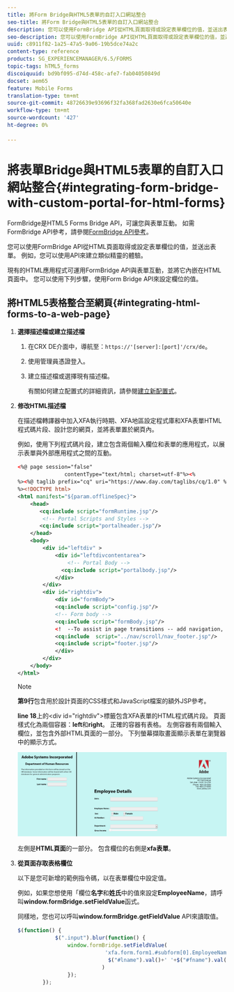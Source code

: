 ```yaml
---
title: 將Form Bridge與HTML5表單的自訂入口網站整合
seo-title: 將Form Bridge與HTML5表單的自訂入口網站整合
description: 您可以使用FormBridge API從HTML頁面取得或設定表單欄位的值，並送出表單。
seo-description: 您可以使用FormBridge API從HTML頁面取得或設定表單欄位的值，並送出表單。
uuid: c8911f82-1a25-47a5-9a06-19b5dce74a2c
content-type: reference
products: SG_EXPERIENCEMANAGER/6.5/FORMS
topic-tags: hTML5_forms
discoiquuid: bd9bf095-d74d-458c-afe7-fab04050849d
docset: aem65
feature: Mobile Forms
translation-type: tm+mt
source-git-commit: 48726639e93696f32fa368fad2630e6fca50640e
workflow-type: tm+mt
source-wordcount: '427'
ht-degree: 0%

---
```



# 將表單Bridge與HTML5表單的自訂入口網站整合{#integrating-form-bridge-with-custom-portal-for-html-forms}

FormBridge是HTML5 Forms Bridge API，可讓您與表單互動。 如需FormBridge API參考，請參閱[FormBridge API參考](/help/forms/using/form-bridge-apis.md)。

您可以使用FormBridge API從HTML頁面取得或設定表單欄位的值，並送出表單。 例如，您可以使用API來建立類似精靈的體驗。

現有的HTML應用程式可運用FormBridge API與表單互動，並將它內嵌在HTML頁面中。 您可以使用下列步驟，使用Form Bridge API來設定欄位的值。

## 將HTML5表格整合至網頁{#integrating-html-forms-to-a-web-page}

1. **選擇描述檔或建立描述檔**

   1. 在CRX DE介面中，導航至：`https://'[server]:[port]'/crx/de`。
   1. 使用管理員憑證登入。
   1. 建立描述檔或選擇現有描述檔。

      有關如何建立配置式的詳細資訊，請參閱[建立新配置式](/help/forms/using/custom-profile.md)。

1. **修改HTML描述檔**

   在描述檔轉譯器中加入XFA執行時期、XFA地區設定程式庫和XFA表單HTML程式碼片段、設計您的網頁，並將表單置於網頁內。

   例如，使用下列程式碼片段，建立包含兩個輸入欄位和表單的應用程式，以展示表單與外部應用程式之間的互動。

   ```xml
   <%@ page session="false"
                  contentType="text/html; charset=utf-8"%><%
   %><%@ taglib prefix="cq" uri="https://www.day.com/taglibs/cq/1.0" %><%
   %><!DOCTYPE html>
   <html manifest="${param.offlineSpec}">
       <head>
          <cq:include script="formRuntime.jsp"/>
           <!-- Portal Scripts and Styles -->
          <cq:include script="portalheader.jsp"/>
       </head>
       <body>
           <div id="leftdiv" >
               <div id="leftdivcontentarea">
                   <!-- Portal Body -->
                 <cq:include script="portalbody.jsp"/>
               </div>
           </div>
           <div id="rightdiv">
               <div id="formBody">
               <cq:include script="config.jsp"/>
               <!-- Form body -->
               <cq:include script="formBody.jsp"/>
               <!  --To assist in page transitions -- add navigation, based on scrolling -->
               <cq:include  script="../nav/scroll/nav_footer.jsp"/>
               <cq:include script="footer.jsp"/>
               </div>
           </div>
       </body>
   </html>
   ```

   >[!NOTE]
   >
   >**第9行**&#x200B;包含用於設計頁面的CSS樣式和JavaScript檔案的額外JSP參考。
   >
   >
   >**line 18**&#x200B;上的&lt;div id=&quot;rightdiv&quot;>標籤包含XFA表單的HTML程式碼片段。
   頁面樣式化為兩個容器：**left**&#x200B;和&#x200B;**right**。 正確的容器有表格。 左側容器有兩個輸入欄位，並包含外部HTML頁面的一部分。
   下列螢幕擷取畫面顯示表單在瀏覽器中的顯示方式。

   ![入口](assets/portal.jpg)

   左側是&#x200B;**HTML頁面**&#x200B;的一部分。 包含欄位的右側是&#x200B;**xfa表單**。

1. **從頁面存取表格欄位**

   以下是您可新增的範例指令碼，以在表單欄位中設定值。

   例如，如果您想使用「欄位&#x200B;**名字**&#x200B;和&#x200B;**姓氏**&#x200B;中的值來設定&#x200B;**EmployeeName**，請呼叫&#x200B;**window.formBridge.setFieldValue**&#x200B;函式。

   同樣地，您也可以呼叫&#x200B;**window.formBridge.getFieldValue** API來讀取值。

   ```javascript
   $(function() {
               $(".input").blur(function() {
                   window.formBridge.setFieldValue(
                               'xfa.form.form1.#subform[0].EmployeeName',
                                $("#lname").val()+' '+$("#fname").val()
                              )
                   });
           });
   ```
